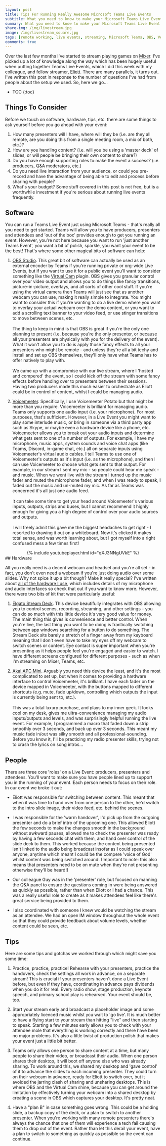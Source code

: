 ```yaml
---
layout: post
title: Tips For Running Really Awesome Microsoft Teams Live Events
subtitle: What you need to know to make your Microsoft Teams Live Event stand out from the rest!
summary: What you need to know to make your Microsoft Teams Live Event stand out from the rest!
share-img: /img/livestream.jpg
image: /img/livestream_square.jpg
tags: [remote working, live events, streaming, Microsoft Teams, OBS, Voicemeeter]
comments: true
---
```


Over the last few months I've started to stream playing games on [Mixer](https://mixer.com/JimAmp). I've picked up a lot of knowledge along the way which has been hugely useful when putting together Teams Live Events, which I did this week with my colleague, and fellow streamer, [Eliott](https://mixer.com/8-Bit-Eliott). There are many parallels, it turns out. I've written this post in response to the number of questions I've had from people about the setup we used. So, here we go...

* TOC
{:toc}
## Things To Consider

Before we touch on software, hardware, tips, etc. there are some things to ask yourself before you go ahead with your event:

1. How many presenters will I have, where will they be (i.e. are they all remote, are you doing this from a single meeting room, a mix of both, etc.)?
2. How are you handling content? (i.e. will you be using a 'master deck' of slides, or will people be bringing their own content to share?)
3. Do you have enough supporting roles to make the event a success? (i.e. producers, Q&A moderators, etc.)
4. Do you need live interaction from your audience, or could you pre-record and have the advantage of being able to edit and process before sharing with people?
5. What's your budget? Some stuff covered in this post is not free, but is a worthwhile investment if you're serious about running live events frequently.

## Software

You can run a Teams Live Event just using Microsoft Teams - that's really all you need to get started. Teams will allow you to have producers, presenters and attendees and 'out of the box' provides enough to get you running an event. However, you're not here because you want to run 'just another Teams Event', you want a bit of polish, sparkle, you want your event to be the best! That's where some other magical bits of software can help:

1. [OBS Studio](https://obsproject.com/). This great bit of software can actually be used as an external encoder by Teams if you're running private or org-wide Live Events, but if you want to use it for a public event you'll want to consider something like the [Virtual Cam](https://obsproject.com/forum/resources/obs-virtualcam.539/) plugin. OBS gives you granular control over your video output and allows you to do things like fancy transitions, picture-in-picture, overlays, and all sorts of other cool stuff. If you're using the virtual camera then Teams will just see that as another webcam you can use, making it really simple to integrate. You might want to consider this if you're wanting to do a live demo where you want to overlay your actual webcam over the demo content, or you want to add a scrolling text banner to your video feed, or use stinger transitions to move between scenes, etc. <br><br> The thing to keep in mind is that OBS is great if you're the only one planning to present (i.e. because you're the only presenter, or because all your presenters are physically with you for the delivery of the event). What it won't allow you to do is apply those fancy effects to all your presenters who might be remote - and unless they're all a bit techy and install and set up OBS themselves, they'll only have what Teams has to offer natively to play with.<br><br> We came up with a compromise with our live stream, where I 'hosted and compered' the event, so I could kick off the stream with some fancy effects before handing over to presenters between their sessions. Having two producers made this much easier to orchestrate as Eliott could be in control of content, whilst I could be managing audio.

2. [Voicemeeter](https://www.vb-audio.com/Voicemeeter/index.htm). Specifically, I use Voicemeeter Potato but that might be more than you require. Voicemeeter is brilliant for managing audio. Teams only supports one audio input (i.e. your microphone). For most purposes, that's sufficient. However, in a Live Event you might want to play some interlude music, or bring in someone via a third party app such as Skype, or maybe even a hardware device like a phone, etc. Voicemeeter allows you to break out your audio inputs and determine what gets sent to one of a number of outputs. For example, I have my microphone, music apps, system sounds and voice chat apps (like Teams, Discord, in-game chat, etc.) all on separate inputs using Voicemeeter's virtual audio cables. I tell Teams to use one of Voicemeeter's outputs as it's input (i.e. as the microphone), and then I can use Voicemeeter to choose what gets sent to that output. For example, in our stream I sent my mic - so people could hear me speak - and music. When we went live with the stream I turned up the music fader and muted the microphone fader, and when I was ready to speak, I faded out the music and un-muted my mic. As far as Teams was concerned it's all just one audio feed.<br><br>It can take some time to get your head around Voicemeeter's various inputs, outputs, strips and buses, but I cannot recommend it highly enough for giving you a high degree of control over your audio sources and outputs.<br><br>I will freely admit this gave me the biggest headaches to get right - I resorted to drawing it out on a whiteboard. Now it's clicked it makes total sense, and was worth learning about, but I got myself into a right confused mess a few times first!

<center>
{% include youtubeplayer.html id="qXJ3NNgUVkE" %}
</center>
## Hardware

All you really need is a decent webcam and headset and you're all set - in fact, you don't even need a webcam if you're just doing audio over some slides. Why not spice it up a bit though? Make it really special? I've written about [all of the hardware I use](/2020/03/19/my-kit-2020/), which includes details of my microphone and audio interfaces so check that out if you want to know more. However, there were two bits of kit that were particularly useful:

1. [Elgato Stream Deck](/2020/03/19/my-kit-2020/#peripherals--other). This device beautifully integrates with OBS allowing you to control scenes, recording, streaming, and other settings - you can do so much with this little device it's very good value for money. The main thing this gives is convenience and better control. When you're live, the last thing you want to be doing is frantically switching between app windows searching for a button to do something. The Stream Deck sits barely a stretch of a finger away from my keyboard meaning that I don't even have to take my eyes off my webcam to switch scenes or content. Eye contact is super important when you're presenting as it helps people feel you're engaged and easier to watch. I have different screens configured for different purposes - such as when I'm streaming on Mixer, Teams, etc.

2. [Akai APC Mini](/2020/03/19/my-kit-2020/#audio--video). Arguably you need this device the least, and it's the most complicated to set up, but when it comes to providing a hardware interface to control Voicemeeter, it's brilliant. I have each fader on the device mapped in Voicemeeter, with the buttons mapped to different shortcuts (e.g. mute, fade up/down, controlling which outputs the input is currently being sent to, etc.).<br><br> This was a total luxury purchase, and plays to my inner geek. It looks cool on my desk, gives me ultra-convenience managing my audio inputs/outputs and levels, and was surprisingly helpful running the live event. For example, I programmed a macro that faded down a strip smoothly over 3 seconds, and back up over 3 seconds. This meant my music fade in/out was silky smooth and all professional-sounding. Before you know it, I'll be practicing my radio presenter skills, trying not to crash the lyrics on song intros...

## People

There are three core 'roles' on a Live Event: producers, presenters and attendees. You'll want to make sure you have people lined up to support you in the running of your event. Each person needs to focus on their role. In our event we broke it out:

- Eliott was responsible for switching between content. This meant that when it was time to hand over from one person to the other, he'd switch to the intro slide image, their video feed, etc. behind the scenes.

- I was responsible for the 'warm handover', I'd pick up from the outgoing presenter and do a brief intro of the upcoming one. This allowed Eliott the few seconds to make the changes smooth in the background without awkward pauses, allowed me to check the presenter was ready by having a few seconds chat with them, and hand over control of the slide deck to them. This worked because the content being presented isn't linked to the audio being broadcast insofar as I could speak over anyone, anytime which meant I could be the compere 'voice of God' whilst content was being switched around. (Important to note: this also means that presenters need to be on mute when they're not presenting otherwise they'll be heard!)

- Our colleague Guy was in the 'presenter' role, but focused on manning the Q&A panel to ensure the questions coming in were being answered as quickly as possible, rather than when Eliott or I had a chance. This was a really useful role to create as it makes attendees feel like there's great service being provided to them.

- I also coordinated with someone I knew would be watching the stream as an attendee. We had an open IM window throughout the whole event so that they could provide feedback about volume levels, whether content could be seen, etc.

## Tips

Here are some tips and gotchas we worked through which might save you some time:

1. Practice, practice, practice! Rehearse with your presenters, practice the handovers, check the settings all work in advance, on a separate stream! This is crucial if your presenters haven't done a Live Event before, but even if they have, coordinating in advance pays dividends when you do it for real. Every radio show, stage production, keynote speech, and primary school play is rehearsed. Your event should be, too.

2. Start your stream early and broadcast a placeholder image and some appropriately licenced music whilst you wait to 'go live'. It is much better to have a flying start to your stream than hitting "live" and then starting to speak. Starting a few minutes early allows you to check with your attendee mole that everything is working correctly and there have been no major problems. It's also a little twist of production polish that makes your event just a little bit better.

3. Teams only allows one person to share content at a time, but many people to share their video, or broadcast their audio. When one person shares their desktop, it will boot off anyone else who was already sharing. To work around this, we shared my desktop and 'gave control' of it to advance the slides to each incoming presenter. They could turn on their webcam in advance, ready for Eliott to switch over, but it avoided the jarring clash of sharing and unsharing desktops. This is where OBS and the Virtual Cam shine, because you can get around the limitation by effectively turning your webcam into a shared desktop by creating a scene in OBS which captures your desktop. It's pretty neat.

4. Have a "plan B" in case something goes wrong. This could be a holding slide, a backup copy of the deck, or a plan to switch to another presenter. When you're working with many remote presenters there's always the chance that one of them will experience a tech fail causing them to drop out of the event. Rather than let this derail your event, have a plan to switch to something as quickly as possible so the event can continue.